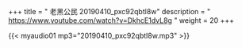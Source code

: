 +++
title = " 老黑公民 20190410_pxc92qbtl8w"
description = " https://www.youtube.com/watch?v=DkhcE1dvL8g "
weight = 20
+++


{{< myaudio01 mp3="20190410_pxc92qbtl8w.mp3" >}}

